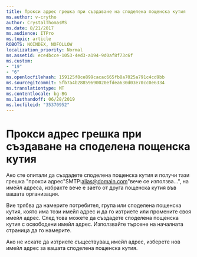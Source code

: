 ```yaml
---
title: Прокси адрес грешка при създаване на споделена пощенска кутия
ms.author: v-crytho
author: CrystalThomasMS
ms.date: 8/21/2017
ms.audience: ITPro
ms.topic: article
ROBOTS: NOINDEX, NOFOLLOW
localization_priority: Normal
ms.assetid: ece4bcce-1053-4ed3-a194-9d0af8f73c6f
ms.custom:
- "19"
- "6"
ms.openlocfilehash: 159125f8ce899cacac665fb8a7025a791c4cd9bb
ms.sourcegitcommit: 5fb7a4b28859690020efdea630d03e70cc0e6334
ms.translationtype: MT
ms.contentlocale: bg-BG
ms.lasthandoff: 06/28/2019
ms.locfileid: "35370952"
---
```

# <a name="proxy-address-error-while-creating-a-shared-mailbox"></a>Прокси адрес грешка при създаване на споделена пощенска кутия

Ако сте опитали да създадете споделена пощенска кутия и получи тази грешка "прокси адрес"SMTP:alias@domain.com"вече се използва...", на имейл адреса, избрахте вече е заето от друга пощенска кутия във вашата организация.
  
Вие трябва да намерите потребител, група или споделена пощенска кутия, която има този имейл адрес и да го изтриете или промените своя имейл адрес. След това можете да създадете споделена пощенска кутия с освободени имейл адрес. Използвайте търсене на началната страница да го намерите.
  
Ако не искате да изтриете съществуващ имейл адрес, изберете нов имейл адрес за вашата споделена пощенска кутия.
  